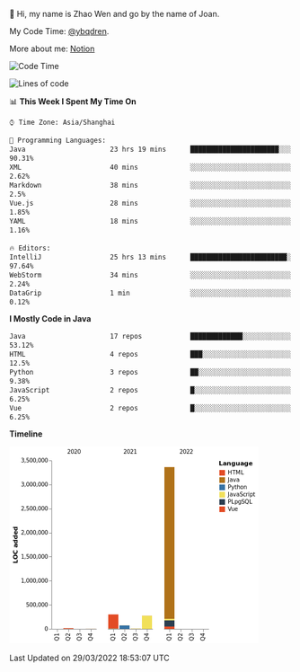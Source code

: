:wave: Hi, my name is Zhao Wen and go by the name of Joan.

My Code Time: [@ybqdren](https://wakatime.com/@ybqdren).

More about me: [Notion](https://ybqdren.notion.site/ybqdren/Wen-Zhao-Java-03c1dd267cf5427c908cc5a01541717e)


<!--START_SECTION:waka-->
![Code Time](http://img.shields.io/badge/Code%20Time-454%20hrs%2052%20mins-blue)

![Lines of code](https://img.shields.io/badge/From%20Hello%20World%20I%27ve%20Written-4%20Million%20lines%20of%20code-blue)

📊 **This Week I Spent My Time On** 

```text
⌚︎ Time Zone: Asia/Shanghai

💬 Programming Languages: 
Java                     23 hrs 19 mins      ██████████████████████░░░   90.31% 
XML                      40 mins             ░░░░░░░░░░░░░░░░░░░░░░░░░   2.62% 
Markdown                 38 mins             ░░░░░░░░░░░░░░░░░░░░░░░░░   2.5% 
Vue.js                   28 mins             ░░░░░░░░░░░░░░░░░░░░░░░░░   1.85% 
YAML                     18 mins             ░░░░░░░░░░░░░░░░░░░░░░░░░   1.16%

🔥 Editors: 
IntelliJ                 25 hrs 13 mins      ████████████████████████░   97.64% 
WebStorm                 34 mins             ░░░░░░░░░░░░░░░░░░░░░░░░░   2.24% 
DataGrip                 1 min               ░░░░░░░░░░░░░░░░░░░░░░░░░   0.12%

```

**I Mostly Code in Java** 

```text
Java                     17 repos            █████████████░░░░░░░░░░░░   53.12% 
HTML                     4 repos             ███░░░░░░░░░░░░░░░░░░░░░░   12.5% 
Python                   3 repos             ██░░░░░░░░░░░░░░░░░░░░░░░   9.38% 
JavaScript               2 repos             █░░░░░░░░░░░░░░░░░░░░░░░░   6.25% 
Vue                      2 repos             █░░░░░░░░░░░░░░░░░░░░░░░░   6.25%

```


**Timeline**

![Chart not found](https://raw.githubusercontent.com/ybqdren/ybqdren/main/charts/bar_graph.png) 


 Last Updated on 29/03/2022 18:53:07 UTC
<!--END_SECTION:waka-->

